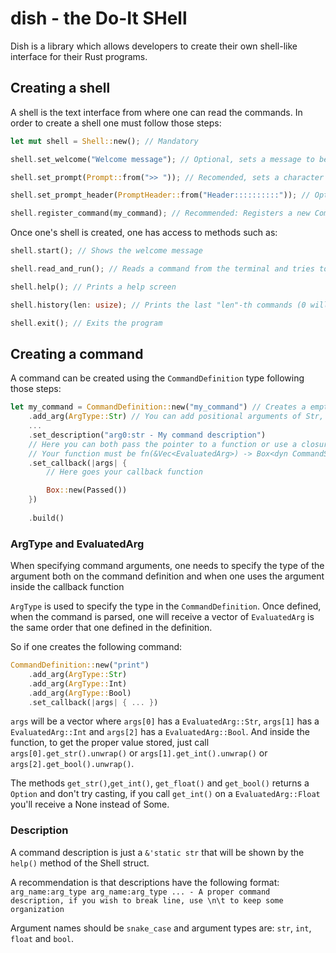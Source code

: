 # dish - the Do-It SHell

Dish is a library which allows developers to create their own shell-like interface for their Rust programs.

## Creating a shell

A shell is the text interface from where one can read the commands. In order to create a shell one must follow those steps:
```rust
let mut shell = Shell::new(); // Mandatory

shell.set_welcome("Welcome message"); // Optional, sets a message to be shown when one calls shell.start();

shell.set_prompt(Prompt::from(">> ")); // Recomended, sets a character sequence to indicate where the command is going to be written

shell.set_prompt_header(PromptHeader::from("Header::::::::::")); // Optional, sets a line to be displayed over the prompt, in order to separate the lines

shell.register_command(my_command); // Recommended: Registers a new CommandDefinition. One can call this method multiple times
```

Once one's shell is created, one has access to methods such as:

```rust
shell.start(); // Shows the welcome message

shell.read_and_run(); // Reads a command from the terminal and tries to parse it to some defined command

shell.help(); // Prints a help screen

shell.history(len: usize); // Prints the last "len"-th commands (0 will show all the saved history)

shell.exit(); // Exits the program
```

## Creating a command

A command can be created using the ```CommandDefinition``` type following those steps:

```rust
let my_command = CommandDefinition::new("my_command") // Creates a empty command with given name
    .add_arg(ArgType::Str) // You can add positional arguments of Str, Int, Float and Bool
    ...
    .set_description("arg0:str - My command description")
    // Here you can both pass the pointer to a function or use a closure that will be called when this command is called
    // Your function must be fn(&Vec<EvaluatedArg>) -> Box<dyn CommandStatus>
    .set_callback(|args| {
        // Here goes your callback function

        Box::new(Passed())
    })
    
    .build()
```

### ArgType and EvaluatedArg
When specifying command arguments, one needs to specify the type of the argument both on the command definition and when one uses the argument inside the callback function

```ArgType``` is used to specify the type in the ```CommandDefinition```. Once defined, when the command is parsed, one will receive a vector of ```EvaluatedArg``` is the same order that one defined in the definition.

So if one creates the following command:

```rust
CommandDefinition::new("print")
    .add_arg(ArgType::Str)
    .add_arg(ArgType::Int)
    .add_arg(ArgType::Bool)
    .set_callback(|args| { ... })
```

```args``` will be a vector where ```args[0]``` has a ```EvaluatedArg::Str```, ```args[1]``` has a ```EvaluatedArg::Int``` and ```args[2]``` has a ```EvaluatedArg::Bool```. And inside the function, to get the proper value stored, just call ```args[0].get_str().unwrap()``` or ```args[1].get_int().unwrap()``` or ```args[2].get_bool().unwrap()```.

The methods ```get_str()```,```get_int()```, ```get_float()``` and ```get_bool()``` returns a ```Option``` and don't try casting, if you call ```get_int()``` on a ```EvaluatedArg::Float``` you'll receive a None instead of Some.

### Description
A command description is just a ```&'static str``` that will be shown by the ```help()``` method of the Shell struct.

A recommendation is that descriptions have the following format:
```arg_name:arg_type arg_name:arg_type ... - A proper command description, if you wish to break line, use \n\t to keep some organization```

Argument names should be ```snake_case``` and argument types are: ```str```, ```int```, ```float``` and ```bool```.